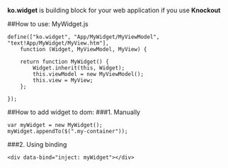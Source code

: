 **ko.widget** is building block for your web application if you use **Knockout**

##How to use:
MyWidget.js
```
define(["ko.widget", "App/MyWidget/MyViewModel", "text!App/MyWidget/MyView.htm"],
    function (Widget, MyViewModel, MyView) {

    return function MyWidget() {
        Widget.inherit(this, Widget);
        this.viewModel = new MyViewModel();
        this.view = MyView;
    };

});
```
##How to add widget to dom:
###1. Manually
```
var myWidget = new MyWidget();
myWidget.appendTo($(".my-container"));
```
###2. Using binding
```
<div data-bind="inject: myWidget"></div>
```
